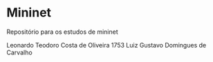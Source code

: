 # Mininet
Repositório para os estudos de mininet

Leonardo Teodoro Costa de Oliveira 1753
Luiz Gustavo Domingues de Carvalho